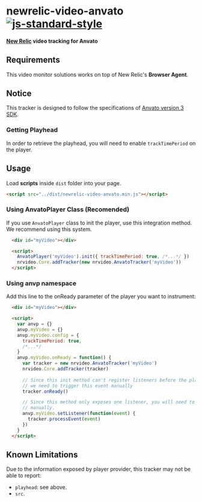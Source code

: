 # newrelic-video-anvato [![js-standard-style](https://img.shields.io/badge/code%20style-standard-brightgreen.svg)](http://standardjs.com)
#### [New Relic](http://newrelic.com) video tracking for Anvato

## Requirements
This video monitor solutions works on top of New Relic's **Browser Agent**.

## Notice
This tracker is designed to follow the specifications of [Anvato version 3 SDK](https://dev.anvato.net/api/playerv3).

### Getting Playhead
In order to retrieve the playhead, you will need to enable `trackTimePeriod` on the player.

## Usage
Load **scripts** inside `dist` folder into your page.
```html
<script src="../dist/newrelic-video-anvato.min.js"></script>
```

### Using AnvatoPlayer Class (Recomended)
If you use `AnvatoPlayer` class to init the player, use this integration method. We recommend using this system.

```html
  <div id="myVideo"></div>

  <script>
    AnvatoPlayer('myVideo').init({ trackTimePeriod: true, /*...*/ })
    nrvideo.Core.addTracker(new nrvideo.AnvatoTracker('myVideo'))
  </script>
```

### Using anvp namespace
Add this line to the onReady parameter of the player you want to instrument:
```html
  <div id="myVideo"></div>

  <script>
    var anvp = {}
    anvp.myVideo = {}
    anvp.myVideo.config = { 
      trackTimePeriod: true, 
      /*...*/ 
    }
    anvp.myVideo.onReady = function() {
      var tracker = new nrvideo.AnvatoTracker('myVideo')
      nrvideo.Core.addTracker(tracker)
      
      // Since this init method can't register listeners before the player is ready,
      // we need to trigger this event manually
      tracker.onReady()

      // Since this method only exposes one listener, you will need to call processEvent() 
      // manually.
      anvp.myVideo.setListener(function(event) {
        tracker.processEvent(event)
      })
    }
  </script>
```

## Known Limitations
Due to the information exposed by player provider, this tracker may not be able to report:
- `playhead`: see above.
- `src`.
